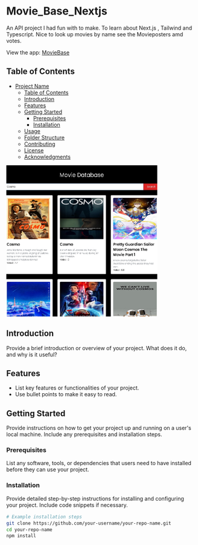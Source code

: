 # Movie_Base_Nextjs

An API project I had fun with to make. To learn about Next.js , Tailwind and Typescript. Nice to look up movies by name see the Movieposters amd votes.


View the app: 
[MovieBase](https://moviebase-nextjs.netlify.app)





## Table of Contents

- [Project Name](#project-name)
  - [Table of Contents](#table-of-contents)
  - [Introduction](#introduction)
  - [Features](#features)
  - [Getting Started](#getting-started)
    - [Prerequisites](#prerequisites)
    - [Installation](#installation)
  - [Usage](#usage)
  - [Folder Structure](#folder-structure)
  - [Contributing](#contributing)
  - [License](#license)
  - [Acknowledgments](#acknowledgments)

<img src="./moviebase.jpg" alt="Alt Text" width="400" height="400">


## Introduction

Provide a brief introduction or overview of your project. What does it do, and why is it useful?

## Features

- List key features or functionalities of your project.
- Use bullet points to make it easy to read.

## Getting Started

Provide instructions on how to get your project up and running on a user's local machine. Include any prerequisites and installation steps.

### Prerequisites

List any software, tools, or dependencies that users need to have installed before they can use your project.

### Installation

Provide detailed step-by-step instructions for installing and configuring your project. Include code snippets if necessary.

```bash
# Example installation steps
git clone https://github.com/your-username/your-repo-name.git
cd your-repo-name
npm install

